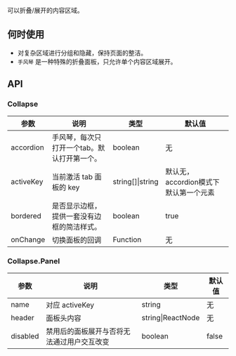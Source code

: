 
可以折叠/展开的内容区域。

## 何时使用

- 对复杂区域进行分组和隐藏，保持页面的整洁。
- `手风琴` 是一种特殊的折叠面板，只允许单个内容区域展开。

## API

### Collapse

| 参数             | 说明                                         | 类型     | 默认值                          |
|------------------|----------------------------------------------|----------|---------------------------------|
| accordion        | 手风琴，每次只打开一个tab。默认打开第一个。 | boolean   | 无 |
| activeKey        | 当前激活 tab 面板的 key| string[]&#124;string   | 默认无，accordion模式下默认第一个元素|
| bordered        | 是否显示边框，提供一套没有边框的简洁样式。 |  boolean  | true |
| onChange         | 切换面板的回调                               | Function | 无  |

### Collapse.Panel

| 参数 | 说明             | 类型                    | 默认值 |
|------|------------------|-------------------------|--------|
| name  | 对应 activeKey   | string                  | 无     |
| header | 面板头内容 | string&#124;ReactNode | 无     |
| disabled | 禁用后的面板展开与否将无法通过用户交互改变 | boolean | false |
